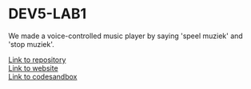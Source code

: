 # DEV5-LAB1

We made a voice-controlled music player by saying 'speel muziek' and 'stop muziek'. 

[Link to repository](https://github.com/EviVermeeren/DEV5-LAB1) 
</br>
[Link to website](https://evivermeeren.github.io/DEV5-LAB1/)
</br>
[Link to codesandbox]([https://evivermeeren.github.io/DEV5-LAB1/](https://codesandbox.io/s/speech-music-7qswsd?file=/index.html)https://codesandbox.io/s/speech-music-7qswsd?file=/index.html)
